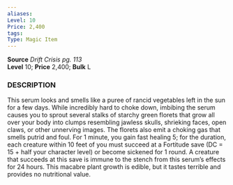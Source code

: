 ```yaml
---
aliases: 
Level: 10
Price: 2,400
tags: 
Type: Magic Item
---
```

**Source** _Drift Crisis pg. 113_  
**Level** 10; **Price** 2,400; **Bulk** L

### DESCRIPTION

This serum looks and smells like a puree of rancid vegetables left in the sun for a few days. While incredibly hard to choke down, imbibing the serum causes you to sprout several stalks of starchy green florets that grow all over your body into clumps resembling jawless skulls, shrieking faces, open claws, or other unnerving images. The florets also emit a choking gas that smells putrid and foul. For 1 minute, you gain fast healing 5; for the duration, each creature within 10 feet of you must succeed at a Fortitude save (DC = 15 + half your character level) or become sickened for 1 round. A creature that succeeds at this save is immune to the stench from this serum’s effects for 24 hours. This macabre plant growth is edible, but it tastes terrible and provides no nutritional value.